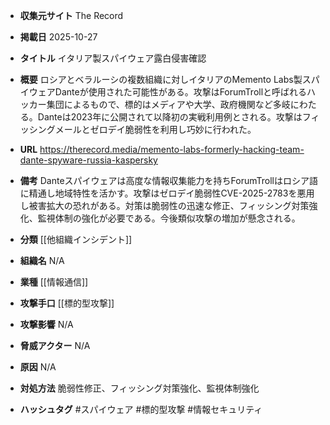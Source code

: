 - **収集元サイト**
The Record

- **掲載日**
2025-10-27

- **タイトル**
イタリア製スパイウェア露白侵害確認

- **概要**
ロシアとベラルーシの複数組織に対しイタリアのMemento Labs製スパイウェアDanteが使用された可能性がある。攻撃はForumTrollと呼ばれるハッカー集団によるもので、標的はメディアや大学、政府機関など多岐にわたる。Danteは2023年に公開されて以降初の実戦利用例とされる。攻撃はフィッシングメールとゼロデイ脆弱性を利用し巧妙に行われた。

- **URL**
https://therecord.media/memento-labs-formerly-hacking-team-dante-spyware-russia-kaspersky

- **備考**
Danteスパイウェアは高度な情報収集能力を持ちForumTrollはロシア語に精通し地域特性を活かす。攻撃はゼロデイ脆弱性CVE-2025-2783を悪用し被害拡大の恐れがある。対策は脆弱性の迅速な修正、フィッシング対策強化、監視体制の強化が必要である。今後類似攻撃の増加が懸念される。

- **分類**
[[他組織インシデント]]

- **組織名**
N/A

- **業種**
[[情報通信]]

- **攻撃手口**
[[標的型攻撃]]

- **攻撃影響**
N/A

- **脅威アクター**
N/A

- **原因**
N/A

- **対処方法**
脆弱性修正、フィッシング対策強化、監視体制強化

- **ハッシュタグ**
#スパイウェア #標的型攻撃 #情報セキュリティ
